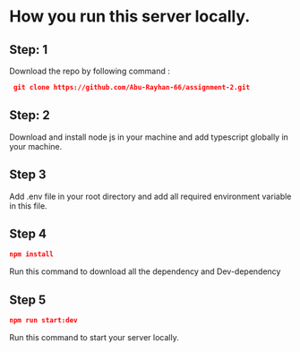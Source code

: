 # How you run this server locally.

## Step: 1 
Download the repo by following command :
```json
 git clone https://github.com/Abu-Rayhan-66/assignment-2.git
 ```

## Step: 2
Download and install node js in your machine and add typescript globally in your machine.

## Step 3
Add .env file in your root directory and add all required environment variable in this file.

## Step 4
```json
npm install
```
Run this command to download all the dependency and Dev-dependency

## Step 5
```json 
npm run start:dev
``` 
Run this command to start your server locally.


